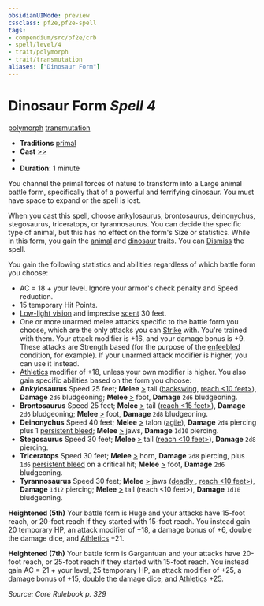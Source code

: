 ```yaml
---
obsidianUIMode: preview
cssclass: pf2e,pf2e-spell
tags:
- compendium/src/pf2e/crb
- spell/level/4
- trait/polymorph
- trait/transmutation
aliases: ["Dinosaur Form"]
---
```

# Dinosaur Form *Spell 4*   
[polymorph](polymorph.md "Polymorph Effect Trait")  [transmutation](transmutation.md "Transmutation School Trait")  

- **Traditions** [primal](primal.md "Primal Tradition Trait")
- **Cast** [>>](chapter-9-playing-the-game.md#Actions "Two-Action") 
- 
- **Duration**: 1 minute

You channel the primal forces of nature to transform into a Large animal battle form, specifically that of a powerful and terrifying dinosaur. You must have space to expand or the spell is lost.

When you cast this spell, choose ankylosaurus, brontosaurus, deinonychus, stegosaurus, triceratops, or tyrannosaurus. You can decide the specific type of animal, but this has no effect on the form's Size or statistics. While in this form, you gain the [animal](animal.md "Animal Creature Type Trait") and [dinosaur](dinosaur.md "Dinosaur Creature Trait") traits. You can [Dismiss](dismiss.md) the spell.

You gain the following statistics and abilities regardless of which battle form you choose:

- AC = 18 + your level. Ignore your armor's check penalty and Speed reduction.
- 15 temporary Hit Points.
- [Low-light vision](low-light-vision.md) and imprecise [scent](scent.md) 30 feet.
- One or more unarmed melee attacks specific to the battle form you choose, which are the only attacks you can [Strike](strike.md) with. You're trained with them. Your attack modifier is +16, and your damage bonus is +9. These attacks are Strength based (for the purpose of the [enfeebled](conditions.md#Enfeebled) condition, for example). If your unarmed attack modifier is higher, you can use it instead.
- [Athletics](skills.md#Athletics) modifier of +18, unless your own modifier is higher. You also gain specific abilities based on the form you choose:
- **Ankylosaurus** Speed 25 feet; **Melee** [>](chapter-9-playing-the-game.md#Actions "Single Action") tail ([backswing](backswing.md "Backswing Weapon Trait"), [reach <10 feet>](rules/traits/reach-10-feet.md "Reach Weapon Trait")), **Damage** `2d6` bludgeoning; **Melee** [>](chapter-9-playing-the-game.md#Actions "Single Action") foot, **Damage** `2d6` bludgeoning.
- **Brontosaurus** Speed 25 feet; **Melee** [>](chapter-9-playing-the-game.md#Actions "Single Action") tail ([reach <15 feet>](rules/traits/reach-15-feet.md "Reach Weapon Trait")), **Damage** `2d6` bludgeoning; **Melee** [>](chapter-9-playing-the-game.md#Actions "Single Action") foot, **Damage** `2d8` bludgeoning.
- **Deinonychus** Speed 40 feet; **Melee** [>](chapter-9-playing-the-game.md#Actions "Single Action") talon ([agile](agile.md "Agile Weapon Trait")), **Damage** `2d4` piercing plus 1 [persistent bleed](conditions.md#Persistent%20Damage); **Melee** [>](chapter-9-playing-the-game.md#Actions "Single Action") jaws, **Damage** `1d10` piercing.
- **Stegosaurus** Speed 30 feet; **Melee** [>](chapter-9-playing-the-game.md#Actions "Single Action") tail ([reach <10 feet>](rules/traits/reach-10-feet.md "Reach Weapon Trait")), **Damage** `2d8` piercing.
- **Triceratops** Speed 30 feet; **Melee** [>](chapter-9-playing-the-game.md#Actions "Single Action") horn, **Damage** `2d8` piercing, plus `1d6` [persistent bleed](conditions.md#Persistent%20Damage) on a critical hit; **Melee** [>](chapter-9-playing-the-game.md#Actions "Single Action") foot, **Damage** `2d6` bludgeoning.
- **Tyrannosaurus** Speed 30 feet; **Melee** [>](chapter-9-playing-the-game.md#Actions "Single Action") jaws ([deadly <d12>](rules/traits/deadly-d12.md "Deadly Weapon Trait"), [reach <10 feet>](rules/traits/reach-10-feet.md "Reach Weapon Trait")), **Damage** `1d12` piercing; **Melee** [>](chapter-9-playing-the-game.md#Actions "Single Action") tail (reach <10 feet>), **Damage** `1d10` bludgeoning.

**Heightened (5th)** Your battle form is Huge and your attacks have 15-foot reach, or 20-foot reach if they started with 15-foot reach. You instead gain 20 temporary HP, an attack modifier of +18, a damage bonus of +6, double the damage dice, and [Athletics](skills.md#Athletics) +21.

**Heightened (7th)** Your battle form is Gargantuan and your attacks have 20-foot reach, or 25-foot reach if they started with 15-foot reach. You instead gain AC = 21 + your level, 25 temporary HP, an attack modifier of +25, a damage bonus of +15, double the damage dice, and [Athletics](skills.md#Athletics) +25.

*Source: Core Rulebook p. 329*